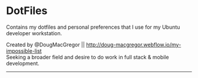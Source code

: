 # DotFiles
Contains my dotfiles and personal preferences that I use for my Ubuntu developer workstation.

Created by @DougMacGregor || http://doug-macgregor.webflow.io/my-impossible-list <br>
Seeking a broader field and desire to do work in full stack & mobile development.
<hr>
